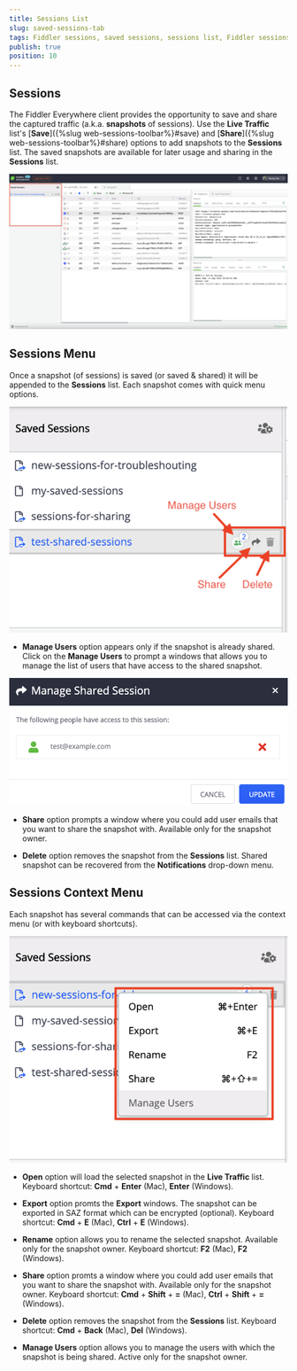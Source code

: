```yaml
---
title: Sessions List
slug: saved-sessions-tab
tags: Fiddler sessions, saved sessions, sessions list, Fiddler sessions tab
publish: true
position: 10
---
```


## Sessions

The Fiddler Everywhere client provides the opportunity to save and share the captured traffic (a.k.a. __snapshots__ of sessions). Use the __Live Traffic__ list's [__Save__]({%slug web-sessions-toolbar%}#save) and [__Share__]({%slug web-sessions-toolbar%}#share) options to add snapshots to the __Sessions__ list. The saved snapshots are available for later usage and sharing in the __Sessions__ list. 

![Sessions list](../../images/sessions/saved-sessions-all.png)

## Sessions Menu

Once a snapshot (of sessions) is saved (or saved & shared) it will be appended to the __Sessions__ list. Each snapshot comes with quick menu options.

![Saved snapshot fast options](../../images/sessions/sessions-shared-in-list.png)

- __Manage Users__ option appears only if the snapshot is already shared. Click on the __Manage Users__ to prompt a windows that allows you to manage the list of users that have access to the shared snapshot.

![Manage Users](../../images/sessions/sessions-shared-manage-users.png)
 
- __Share__ option prompts a window where you could add user emails that you want to share the snapshot with. Available only for the snapshot owner.

- __Delete__ option removes the snapshot from the __Sessions__ list. Shared snapshot can be recovered from the __Notifications__ drop-down menu.

## Sessions Context Menu

Each snapshot has several commands that can be accessed via the context menu (or with keyboard shortcuts).

![Saved sessions context menu](../../images/sessions/sessions-shared-context.png)

- __Open__ option will load the selected snapshot in the __Live Traffic__ list. Keyboard shortcut: __Cmd__ + __Enter__ (Mac), __Enter__ (Windows).

- __Export__ option promts the __Export__ windows. The snapshot can be exported in SAZ format which can be encrypted (optional). Keyboard shortcut: __Cmd__ + __E__ (Mac), __Ctrl__ + __E__ (Windows).

- __Rename__ option allows you to rename the selected snapshot. Available only for the snapshot owner. Keyboard shortcut: __F2__ (Mac), __F2__ (Windows).

- __Share__ option promts a window where you could add user emails that you want to share the snapshot with. Available only for the snapshot owner. Keyboard shortcut: __Cmd__ + __Shift__ + __=__ (Mac), __Ctrl__ + __Shift__ + __=__ (Windows).

- __Delete__ option removes the snapshot from the __Sessions__ list. Keyboard shortcut: __Cmd__ + __Back__ (Mac), __Del__ (Windows).

- __Manage Users__ option allows you to manage the users with which the snapshot is being shared. Active only for the snapshot owner.